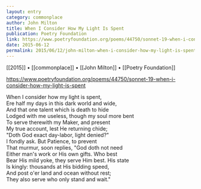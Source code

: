 ```yaml
---
layout: entry
category: commonplace
author: John Milton
title: When I Consider How My Light Is Spent
publication: Poetry Foundation
link: https://www.poetryfoundation.org/poems/44750/sonnet-19-when-i-consider-how-my-light-is-spent
date: 2015-06-12
permalink: 2015/06/12/john-milton-when-i-consider-how-my-light-is-spent
---
```


[[2015]] • [[commonplace]] • [[John Milton]] • [[Poetry Foundation]]

https://www.poetryfoundation.org/poems/44750/sonnet-19-when-i-consider-how-my-light-is-spent

When I consider how my light is spent,
<br>Ere half my days in this dark world and wide,
<br>And that one talent which is death to hide
<br>Lodged with me useless, though my soul more bent
<br>To serve therewith my Maker, and present
<br>My true account, lest He returning chide;
<br>"Doth God exact day-labor, light denied?"
<br>I fondly ask. But Patience, to prevent
<br>That murmur, soon replies, "God doth not need
<br>Either man's work or His own gifts. Who best
<br>Bear His mild yoke, they serve Him best. His state
<br>Is kingly: thousands at His bidding speed,
<br>And post o'er land and ocean without rest;
<br>They also serve who only stand and wait." 

